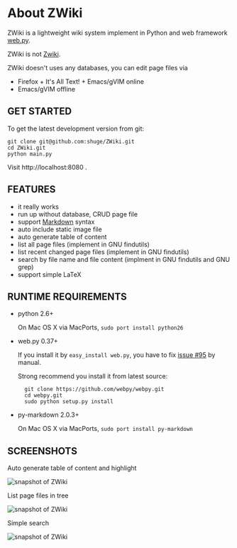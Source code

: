 # About ZWiki

ZWiki is a lightweight wiki system implement in Python and web framework [web.py](http://webpy.org/).

ZWiki is not [Zwiki](http://en.wikipedia.org/wiki/Zwiki).

ZWiki doesn't uses any databases, you can edit page files via 

- Firefox + It's All Text! + Emacs/gVIM online
- Emacs/gVIM offline


## GET STARTED

To get the latest development version from git:

    git clone git@github.com:shuge/ZWiki.git
    cd ZWiki.git
    python main.py
    
Visit http://localhost:8080 .

## FEATURES

- it really works
- run up without database, CRUD page file
- support [Markdown](http://daringfireball.net/projects/markdown/) syntax
- auto include static image file
- auto generate table of content
- list all page files (implement in GNU findutils)
- list recent changed page files (implement in GNU findutils)
- search by file name and file content (implment in GNU findutils and GNU grep)
- support simple LaTeX

## RUNTIME REQUIREMENTS

- python 2.6+

    On Mac OS X via MacPorts, `sudo port install python26`

- web.py 0.37+

    If you install it by `easy_install web.py`,
    you have to fix [issue #95](https://github.com/webpy/webpy/issues/95) by manual.

    Strong recommend you install it from latest source:

        git clone https://github.com/webpy/webpy.git
        cd webpy.git
        sudo python setup.py install

- py-markdown 2.0.3+

    On Mac OS X via MacPorts, `sudo port install py-markdown`

## SCREENSHOTS


Auto generate table of content and highlight

![snapshot of ZWiki](http://s3.amazonaws.com/imgly_production/2137451/large.png "ZWiki - auto generate table of
 content and highlight")


List page files in tree

![snapshot of ZWiki](http://s3.amazonaws.com/imgly_production/2137458/large.png "ZWiki - list page files in tree")


Simple search

![snapshot of ZWiki](http://s3.amazonaws.com/imgly_production/2137480/large.png "ZWiki - simple search")



